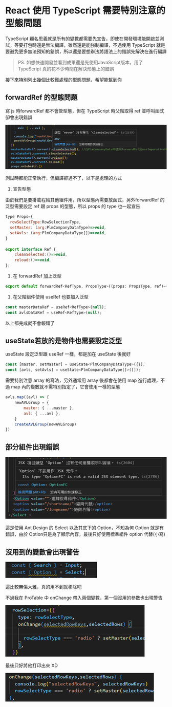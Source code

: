 # React 使用 TypeScript 需要特別注意的型態問題

TypeScript 顧名思義就是所有的變數都需要先宣告，即使在開發環境能開啟並測試，等要打包時還是無法編譯，雖然還是能強制編譯，不過使用 TypeScript 就是要避免更多無法預知的錯誤，所以還是要想辦法將語法上的錯誤先解決在進行編譯

> PS. 如想快速開發並看到成果還是先使用JavaScript版本，用了 TypeScript 真的花不少時間在解決形態上的錯誤
> 

接下來特別列出幾個比較難處理的型態問題，希望能幫到你

## **forwardRef 的型態問題**

寫 js 時forwardRef 都不會管型態，但在 TypeScript 時父階取得 ref 並呼叫函式卻會出現錯誤

![Untitled](React%20%E4%BD%BF%E7%94%A8%20TypeScript%20%E9%9C%80%E8%A6%81%E7%89%B9%E5%88%A5%E6%B3%A8%E6%84%8F%E7%9A%84%E5%9E%8B%E6%85%8B%E5%95%8F%E9%A1%8C%20a97fd00275964c69b6f9a1b8cc358fb6/Untitled.png)

測試時都能正常執行，但編譯卻過不了，以下是處理的方式

1. 宣告型態

由於我們是要掛載程給其他組件用，所以型態內需要放函式，另外forwardRef 的泛型需要設定 ref 跟 props 的型態，所以 props 的 type 也一起宣告

```jsx
type Props={
  rowSelectType:RowSelectionType,
  setMaster: (arg:PlmCompanyDataType)=>void,
  setAvls: (arg:PlmCompanyDataType[])=>void,
}

export interface Ref {
	cleanSelected:()=>void,
	reload:()=>void,
};
```

1. 在 forwardRef 加上泛型

```jsx
export default forwardRef<RefType, PropsType>((props: PropsType, ref)={
```

1. 在父階組件使用 useRef 也要加入泛型

```jsx
const masterDataRef = useRef<RefType>(null);
const avlsDataRef = useRef<RefType>(null);
```

以上都完成就不會報錯了

## **useState若放的是物件也需要設定泛型**

useState 設定泛型跟 useRef 一樣，都是加在 useState 後就好

```jsx
const [master, setMaster] = useState<PlmCompanyDataType>({});
const [avls, setAvls] = useState<PlmCompanyDataType[]>([]);
```

需要特別注意 array 的寫法，另外通常用 array 後都會在使用 map 進行處理，不過 map 內的變數就不需特別指定了，它會使用一樣的型態

```jsx
avls.map((avl) => {
	newAVLGroup = {
		master: { ...master },
		avl: { ...avl },
	}
	createAVLGroup(newAVLGroup)
})
```

## **部分組件出現錯誤**

![Untitled](React%20%E4%BD%BF%E7%94%A8%20TypeScript%20%E9%9C%80%E8%A6%81%E7%89%B9%E5%88%A5%E6%B3%A8%E6%84%8F%E7%9A%84%E5%9E%8B%E6%85%8B%E5%95%8F%E9%A1%8C%20a97fd00275964c69b6f9a1b8cc358fb6/Untitled%201.png)

這是使用 Ant Design 的 Select 以及其底下的 Option，不知為何 Option 就是有錯誤，由於 Option只是為了顯示內容，最後只好使用標準組件 option 代替(小寫)

## 沒用到的變數會出現警告

![Untitled](React%20%E4%BD%BF%E7%94%A8%20TypeScript%20%E9%9C%80%E8%A6%81%E7%89%B9%E5%88%A5%E6%B3%A8%E6%84%8F%E7%9A%84%E5%9E%8B%E6%85%8B%E5%95%8F%E9%A1%8C%20a97fd00275964c69b6f9a1b8cc358fb6/Untitled%202.png)

這比較無傷大雅，真的用不到就移除吧

不過我在 ProTable 中 onChange 帶入兩個變數，第一個沒用的參數也出現警告

![Untitled](React%20%E4%BD%BF%E7%94%A8%20TypeScript%20%E9%9C%80%E8%A6%81%E7%89%B9%E5%88%A5%E6%B3%A8%E6%84%8F%E7%9A%84%E5%9E%8B%E6%85%8B%E5%95%8F%E9%A1%8C%20a97fd00275964c69b6f9a1b8cc358fb6/Untitled%203.png)

最後只好將他打印出來 XD

![Untitled](React%20%E4%BD%BF%E7%94%A8%20TypeScript%20%E9%9C%80%E8%A6%81%E7%89%B9%E5%88%A5%E6%B3%A8%E6%84%8F%E7%9A%84%E5%9E%8B%E6%85%8B%E5%95%8F%E9%A1%8C%20a97fd00275964c69b6f9a1b8cc358fb6/Untitled%204.png)
